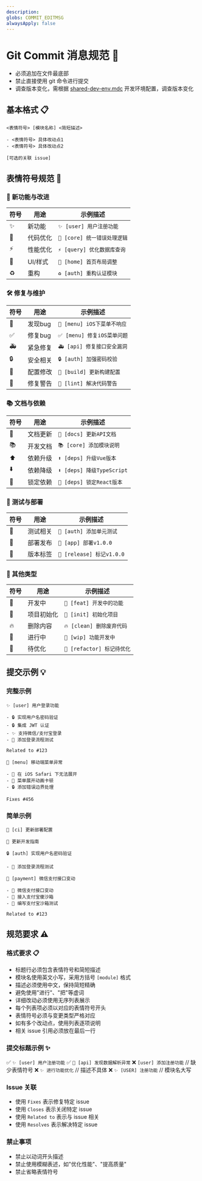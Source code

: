 ```yaml
---
description:
globs: COMMIT_EDITMSG
alwaysApply: false
---
```


# Git Commit 消息规范 📝

- 必须追加在文件最底部
- 禁止直接使用 git 命令进行提交
- 调查版本变化，需根据 [shared-dev-env.mdc](mdc:.cursor/rules/shared-dev-env.mdc) 开发环境配置，调查版本变化

## 基本格式 📋

```
<表情符号> [模块名称] <简短描述>

- <表情符号> 具体改动点1
- <表情符号> 具体改动点2

[可选的关联 issue]
```

## 表情符号规范 🎯

### 🌟 新功能与改进
| 符号 | 用途 | 示例描述 |
|------|------|----------|
| ✨ | 新功能 | `✨ [user] 用户注册功能` |
| 💄 | 代码优化 | `💄 [core] 统一错误处理逻辑` |
| ⚡️ | 性能优化 | `⚡️ [query] 优化数据库查询` |
| 🎨 | UI/样式 | `🎨 [home] 首页布局调整` |
| ♻️ | 重构 | `♻️ [auth] 重构认证模块` |

### 🛠️ 修复与维护
| 符号 | 用途 | 示例描述 |
|------|------|----------|
| 🐛 | 发现bug | `🐛 [menu] iOS下菜单不响应` |
| ✅ | 修复bug | `✅ [menu] 修复iOS菜单问题` |
| 🚑️ | 紧急修复 | `🚑️ [api] 修复接口安全漏洞` |
| 🔒️ | 安全相关 | `🔒️ [auth] 加强密码校验` |
| 🔧 | 配置修改 | `🔧 [build] 更新构建配置` |
| 🚨 | 修复警告 | `🚨 [lint] 解决代码警告` |

### 📚 文档与依赖
| 符号 | 用途 | 示例描述 |
|------|------|----------|
| 📝 | 文档更新 | `📝 [docs] 更新API文档` |
| 📚 | 开发文档 | `📚 [core] 添加模块说明` |
| ⬆️ | 依赖升级 | `⬆️ [deps] 升级Vue版本` |
| ⬇️ | 依赖降级 | `⬇️ [deps] 降级TypeScript` |
| 📌 | 锁定依赖 | `📌 [deps] 锁定React版本` |

### 🧪 测试与部署
| 符号 | 用途 | 示例描述 |
|------|------|----------|
| 🧪 | 测试相关 | `🧪 [auth] 添加单元测试` |
| 🚀 | 部署发布 | `🚀 [app] 部署v1.0.0` |
| 🔖 | 版本标签 | `🔖 [release] 标记v1.0.0` |

### 🔨 其他类型
| 符号 | 用途 | 示例描述 |
|------|------|----------|
| 🔨 | 开发中 | `🔨 [feat] 开发中的功能` |
| 🎉 | 项目初始化 | `🎉 [init] 初始化项目` |
| 🔥 | 删除内容 | `🔥 [clean] 删除废弃代码` |
| 🚧 | 进行中 | `🚧 [wip] 功能开发中` |
| 💩 | 待优化 | `💩 [refactor] 标记待优化` |

## 提交示例 💡

### 完整示例

```
✨ [user] 用户登录功能

- 🔒️ 实现用户名密码验证
- 🔒️ 集成 JWT 认证
- ✨ 支持微信/支付宝登录
- 🧪 添加登录流程测试

Related to #123
```

```
🐛 [menu] 移动端菜单异常

- 🐛 在 iOS Safari 下无法展开
- 🎨 菜单展开动画卡顿
- 🔒️ 添加错误边界处理

Fixes #456
```

### 简单示例

```
🔧 [ci] 更新部署配置
```

```
📝 更新开发指南
```

```
🔒️ [auth] 实现用户名密码验证

- 🧪 添加登录流程测试
```

```
💩 [payment] 微信支付接口变动

- 💩 微信支付接口变动
- 🚧 接入支付宝傻沙箱
- 🧪 编写支付宝沙箱测试

Related to #123
```


## 规范要求 ⚠️



### 格式要求 📋
- 标题行必须包含表情符号和简短描述
- 模块名使用英文小写，采用方括号 `[module]` 格式
- 描述必须使用中文，保持简短精确
- 避免使用"进行"、"把"等虚词
- 详细改动必须使用无序列表展示
- 每个列表项必须以对应的表情符号开头
- 表情符号必须与变更类型严格对应
- 如有多个改动点，使用列表逐项说明
- 相关 issue 引用必须放在最后一行

### 提交标题示例 ✨
✅ `✨ [user] 用户注册功能`
✅ `🐛 [api] 发现数据解析异常`
❌ `[user] 添加注册功能`  // 缺少表情符号
❌ `✨ 进行功能优化`      // 描述不具体
❌ `✨ [USER] 注册功能`   // 模块名大写

### Issue 关联
- 使用 `Fixes` 表示修复特定 issue
- 使用 `Closes` 表示关闭特定 issue
- 使用 `Related to` 表示与 issue 相关
- 使用 `Resolves` 表示解决特定 issue

### 禁止事项
- 禁止以动词开头描述
- 禁止使用模糊表述，如"优化性能"、"提高质量"
- 禁止省略表情符号

